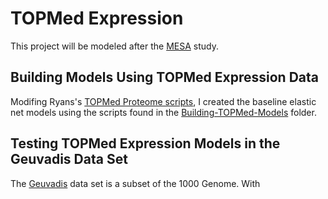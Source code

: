 # TOPMed Expression
This project will be modeled after the [MESA](https://journals.plos.org/plosgenetics/article?id=10.1371/journal.pgen.1007586) study. 
## Building Models Using TOPMed Expression Data
Modifing Ryans's [TOPMed Proteome scripts](https://github.com/RyanSchu/TOPMED/tree/master/Proteome), I created the baseline elastic net models using the scripts found in the [Building-TOPMed-Models](https://github.com/chrisnguyen11/TOPMed-Expression/tree/master/Building-TOPMed-Models) folder. 
## Testing TOPMed Expression Models in the Geuvadis Data Set
The [Geuvadis](https://www.nature.com/articles/nature12531) data set is a subset of the 1000 Genome. With 
